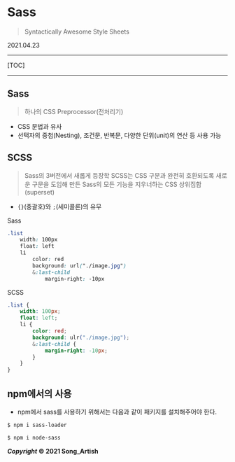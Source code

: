 # Sass

> Syntactically Awesome Style Sheets

2021.04.23

---

[TOC]

---



## Sass

>  하나의 CSS Preprocessor(전처리기)

- CSS 문법과 유사
- 선택자의 중첩(Nesting), 조건문, 반복문, 다양한 단위(unit)의 연산 등 사용 가능



## SCSS

> Sass의 3버전에서 새롭게 등장학 SCSS는 CSS 구문과 완전히 호환되도록 새로운 구문을 도입해 만든 Sass의 모든 기능을 지우너하는 CSS 상위집합(superset)

- `{}`(중괄호)와 `;`(세미콜론)의 유무

Sass

```css
.list
	width: 100px
	float: left
	li
		color: red
		background: url("./image.jpg")
		&:last-child
			margin-right: -10px
```

SCSS

```css
.list {
    width: 100px;
    float: left;
    li {
        color: red;
        background: ulr("./image.jpg");
        &:last-child {
            margin-right: -10px;
        }
    }
}
```



## npm에서의 사용

- npm에서 sass를 사용하기 위해서는 다음과 같이 패키지를 설치해주어야 한다.

```bash
$ npm i sass-loader
```

```bash
$ npm i node-sass
```



***Copyright* © 2021 Song_Artish**